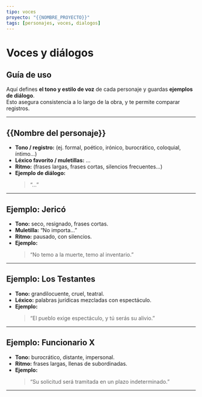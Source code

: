```yaml
---
tipo: voces
proyecto: "{{NOMBRE_PROYECTO}}"
tags: [personajes, voces, dialogos]
---
```


# Voces y diálogos

## Guía de uso
Aquí defines **el tono y estilo de voz** de cada personaje y guardas **ejemplos de diálogo**.  
Esto asegura consistencia a lo largo de la obra, y te permite comparar registros.

---

## {{Nombre del personaje}}
- **Tono / registro:** (ej. formal, poético, irónico, burocrático, coloquial, íntimo…)  
- **Léxico favorito / muletillas:** …  
- **Ritmo:** (frases largas, frases cortas, silencios frecuentes…)  
- **Ejemplo de diálogo:**  
  > “…”

---

## Ejemplo: Jericó
- **Tono:** seco, resignado, frases cortas.  
- **Muletilla:** “No importa…”  
- **Ritmo:** pausado, con silencios.  
- **Ejemplo:**  
  > “No temo a la muerte, temo al inventario.”  

---

## Ejemplo: Los Testantes
- **Tono:** grandilocuente, cruel, teatral.  
- **Léxico:** palabras jurídicas mezcladas con espectáculo.  
- **Ejemplo:**  
  > “El pueblo exige espectáculo, y tú serás su alivio.”  

---

## Ejemplo: Funcionario X
- **Tono:** burocrático, distante, impersonal.  
- **Ritmo:** frases largas, llenas de subordinadas.  
- **Ejemplo:**  
  > “Su solicitud será tramitada en un plazo indeterminado.”  

---
